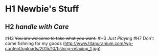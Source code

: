 # H1 **Newbie's Stuff**
## H2 _handle with Care_

#H3 ~~You are welcome to take what you want.~~
#H3  *Just Playing*
#H7 Don't come fishning for my goods (http://www.titanuranium.com/wp-content/uploads/2015/10/fishing-relaxing_1.jpg)